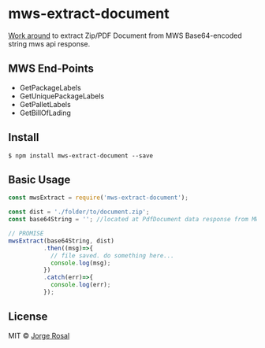 # mws-extract-document
[Work around](https://docs.developer.amazonservices.com/en_US/fba_inbound/FBAInbound_ExtractingPdfDocumentData.html) to extract Zip/PDF Document from MWS Base64-encoded string mws api response.

## MWS End-Points
 - GetPackageLabels
 - GetUniquePackageLabels
 - GetPalletLabels
 - GetBillOfLading

## Install
```
$ npm install mws-extract-document --save
```

## Basic Usage

```js
const mwsExtract = require('mws-extract-document');

const dist = './folder/to/document.zip';
const base64String = ''; //located at PdfDocument data response from MWS api.

// PROMISE
mwsExtract(base64String, dist)
          .then((msg)=>{
            // file saved. do something here...
            console.log(msg);
          })
          .catch(err)=>{
            console.log(err);
          });
```

## License
MIT © [Jorge Rosal](https://github.com/yortrosal)

